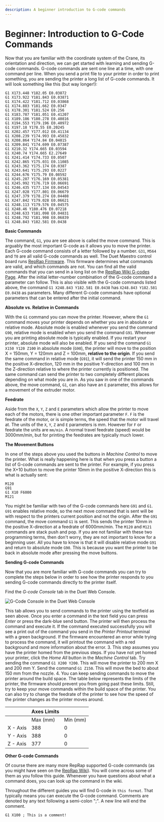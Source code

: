 ```yaml
---
description: A beginner introduction to G-code commands
---
```


# Beginner: Introduction to G-Code Commands

Now that you are familiar with the coordinate system of the Crane, its orientation and direction, we can get started with learning and sending G-code commands. G-code commands are sent one line at a time, with one command per line. When you send a print file to your printer in order to print something, you are sending the printer a long list of G-code commands. It will look something like this \(but way longer!\):

```text
G1 X173.448 Y182.05 E0.03872
G1 X173.922 Y181.843 E0.03871
G1 X174.422 Y181.712 E0.03868
G1 X174.883 Y181.662 E0.0347
G1 X178.301 Y181.524 E0.256
G1 X183.787 Y181.051 E0.41207
G1 X189.186 Y180.278 E0.40816
G1 X194.553 Y179.196 E0.40972
G1 X197.18 Y178.55 E0.20245
G1 X202.457 Y177.012 E0.41134
G1 X208.239 Y174.993 E0.45832
G1 X208.864 Y174.84 E0.04815
G1 X209.841 Y174.699 E0.07387
G1 X210.32 Y174.665 E0.03594
G1 X240.74 Y174.665 E2.27649
G1 X241.414 Y174.733 E0.0507
G1 X242.865 Y175.031 E0.11085
G1 X243.362 Y175.174 E0.0387
G1 X243.641 Y175.293 E0.0227
G1 X244.676 Y175.79 E0.08592
G1 X245.287 Y176.169 E0.05381
G1 X245.992 Y176.719 E0.06691
G1 X246.435 Y177.134 E0.04543
G1 X247.028 Y177.801 E0.06679
G1 X247.379 Y178.274 E0.04408
G1 X247.842 Y179.028 E0.06621
G1 X248.113 Y179.576 E0.04575
G1 X248.46 Y180.476 E0.07218
G1 X248.633 Y181.098 E0.04831
G1 X248.792 Y181.998 E0.06839
G1 X248.843 Y182.581 E0.0438
```

**Basic Commands**

The command, `G1`, you are see above is called the move command. This is arguably the most important G-code as it allows you to move the printer. Each G-code command consists of a letter followed by a number. `G31`, `M564` and `T0` are all valid G-code commands as well. The Duet Maestro control board runs [RepRap Firmware](https://reprap.org/wiki/RepRap_Firmware). This firmware determines what commands are valid, and which commands are not. You can find all the valid commands that you can send in a long list on the [RepRap Wiki G-codes Page](https://reprap.org/wiki/G-code). After the initial letter-number combination of the G-code command a parameter can follow. This is also visible with the G-code commands listed above, the command `G1 X248.843 Y182.581 E0.0438` has `X248.843 Y182.581 E0.0438` as parameters. Many different G-code commands have optional parameters that can be entered after the initial command.

**Absolute vs. Relative in Commands**

With the `G1` command you can move the printer. However, where the `G1` command moves your printer depends on whether you are in absolute or relative mode. Absolute mode is enabled whenever you send the command `G90`, relative mode is enabled when you send the command `G91`. Whenever you are printing absolute mode is typically enabled. If you restart your printer, absolute mode will also be enabled. If you send the command `G1 X150 Y120 Z100` in absolute mode \(`G90`\), the printer will move to the position X = 150mm, Y = 120mm and Z = 100mm, **relative to the origin**. If you send the same command in relative mode \(`G91`\), it will send the printer 150 mm in the positive X-direction, 120 mm in the positive Y-direction and 100 mm in the Z-direction relative to where the printer currently is positioned. The same command can send the printer to two completely different places depending on what mode you are in. As you saw in one of the commands above, the move command, `G1`, can also have an `E` parameter, this allows for a movement of the extruder motor.

**Feedrate**

Aside from the `X`, `Y`, `Z` and `E` parameters which allow the printer to move each of the motors, there is one other important parameter `F`. `F` is the feedrate of the motor, or is simple terms, the speed that the motor will travel at. The units of the `X`, `Y`, `Z` and `E` parameters is mm. However for `F` or feedrate the units are `mm/min`. A normal travel feedrate \(speed\) would be 3000mm/min, but for printing the feedrates are typically much lower.

**The Movement Buttons**

In one of the steps above you used the buttons in _Machine Control_ to move the printer. What is really happening here is that when you press a button a list of G-code commands are sent to the printer. For example, if you press the X+10 button to move the printer 10mm in the positive X-direction this is what is actually sent:

```text
M120
G91
G1 X10 F6000
M121
```

You might be familiar with two of the G-code commands here `G91` and `G1`. `G91` enables relative mode, so the next move command that is sent will be with respect to the printers current position and not the origin. After the `G91` command, the move command `G1` is sent. This sends the printer 10mm in the positive X-direction at a feedrate of 6000mm/min. The `M120` and `M121` commands are stack push and pop. If you are not familiar with these two programming terms, then don't worry, they are not important to know for a beginning user. All you have to know is that it will disable relative mode `G91` and return to absolute mode `G90`. This is because you want the printer to be back in absolute mode after pressing the move buttons.

**Sending G-code Commands**

Now that you are more familiar with G-code commands you can try to complete the steps below in order to see how the printer responds to you sending G-code commands directly to the printer itself.

Find the _G-code Console_ tab in the Duet Web Console.

![G-Code Console in the Duet Web Console](../.gitbook/assets/ztlrwbqq28r8id6g-howtogcode.png)

This tab allows you to send commands to the printer using the textfield as seen above. Once you enter a command in the text field you can press _Enter_ or press the dark-blue send button. The printer will then process the command and execute it. If the command executed successfully you will see a print out of the command you send in the _Printer Printout_ terminal with a green background. If the firmware encountered an error while trying to process the command, it will printout the command with a red background and more information about the error. 3. This step assumes you have the printer homed from the previous steps. If you have not yet homed your printer, click the _Home All_ button in the _Machine Control_ tab. Try sending the command `G1 X200 Y200`. This will move the printer to 200 mm X and 200 mm Y. Send the command `G1 Z150`. This will move the bed to about 150 mm from the nozzle. 4. You can keep sending commands to move the printer around the build space. The table below represents the limits of the printer, the firmware should prevent you from going past these limits. Still, try to keep your move commands within the build space of the printer. You can also try to change the feedrate of the printer to see how the speed of the printer changes as the printer moves around.

|  | Axes Limits |  |
| :--- | :--- | :--- |
|  | Max \(mm\) | Min \(mm\) |
| X - Axis | 388 | 0 |
| Y - Axis | 388 | 0 |
| Z - Axis | 377 | 0 |

**Other G-code Commands**

Of course there are many more RepRap supported G-code commands \(as you might have seen on the [RepRap Wiki](https://reprap.org/wiki/G-code)\). You will come across some of them as you follow this guide. Whenever you have questions about what a command does, you can look up the command in the wiki.

Throughout the different guides you will find G-code in `this format`. That typically means you can execute the G-code command. Comments are denoted by any text following a semi-colon ";". A new line will end the comment.

`G1 X100 ; This is a comment!`

